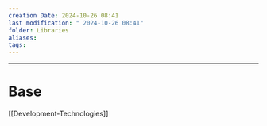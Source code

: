 ```yaml
---
creation Date: 2024-10-26 08:41
last modification: " 2024-10-26 08:41"
folder: Libraries
aliases: 
tags:
---
```

___
# Base
[[Development-Technologies]]